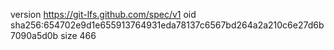 version https://git-lfs.github.com/spec/v1
oid sha256:654702e9d1e655913764931eda78137c6567bd264a2a210c6e27d6b7090a5d0b
size 466
